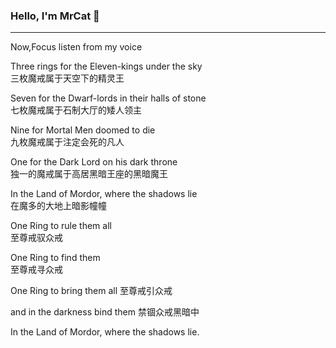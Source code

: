 ### Hello, I'm MrCat 👋

---

Now,Focus listen from my voice

Three rings for the Eleven-kings under the sky  
三枚魔戒属于天空下的精灵王  

Seven for the Dwarf-lords in their halls of stone  
七枚魔戒属于石制大厅的矮人领主  

Nine for Mortal Men doomed to die  
九枚魔戒属于注定会死的凡人  

One for the Dark Lord on his dark throne  
独一的魔戒属于高居黑暗王座的黑暗魔王  

In the Land of Mordor, where the shadows lie  
在魔多的大地上暗影幢幢  

One Ring to rule them all  
至尊戒驭众戒  

One Ring to find them  
至尊戒寻众戒

One Ring to bring them all
至尊戒引众戒

and in the darkness bind them
禁锢众戒黑暗中

In the Land of Mordor, where the shadows lie.
